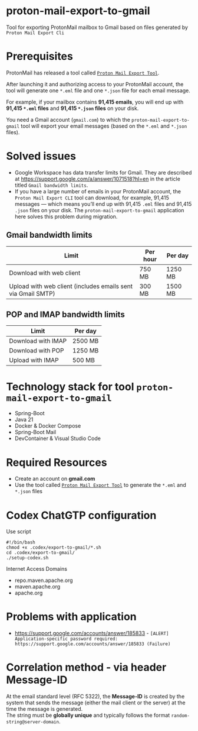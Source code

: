 # proton-mail-export-to-gmail
Tool for exporting ProtonMail mailbox to Gmail based on files generated by `Proton Mail Export Cli`

# Prerequisites

ProtonMail has released a tool called [`Proton Mail Export Tool`](https://proton.me/support/proton-mail-export-tool).

After launching it and authorizing access to your ProtonMail account, the tool will generate one `*.eml` file and one `*.json` file for each email message.

For example, if your mailbox contains **91,415 emails**, you will end up with **91,415 `*.eml` files** and **91,415 `*.json` files** on your disk.

You need a Gmail account (`gmail.com`) to which the `proton-mail-export-to-gmail` tool will export your email messages (based on the `*.eml` and `*.json` files).

# Solved issues
- Google Workspace has data transfer limits for Gmail. They are described at https://support.google.com/a/answer/1071518?hl=en in the article titled `Gmail bandwidth limits`.
- If you have a large number of emails in your ProtonMail account, the `Proton Mail Export CLI` tool can download, for example, 91,415 messages — which means you’ll end up with 91,415 `.eml` files and 91,415 `.json` files on your disk. The `proton-mail-export-to-gmail` application here solves this problem during migration.

## Gmail bandwidth limits

| Limit                                                            | Per hour | Per day |
|------------------------------------------------------------------|-----------|----------|
| Download with web client                                         | 750 MB    | 1250 MB  |
| Upload with web client (includes emails sent via Gmail SMTP)     | 300 MB    | 1500 MB  |

## POP and IMAP bandwidth limits

| Limit                | Per day |
|----------------------|----------|
| Download with IMAP   | 2500 MB  |
| Download with POP    | 1250 MB  |
| Upload with IMAP     | 500 MB   |


# Technology stack for tool `proton-mail-export-to-gmail`

- Spring-Boot
- Java 21
- Docker & Docker Compose
- Spring-Boot Mail
- DevContainer & Visual Studio Code

# Required Resources

- Create an account on **gmail.com**  
- Use the tool called [`Proton Mail Export Tool`](https://proton.me/support/proton-mail-export-tool) to generate the `*.eml` and `*.json` files

# Codex ChatGTP configuration

Use script

```
#!/bin/bash
chmod +x .codex/export-to-gmail/*.sh
cd .codex/export-to-gmail/
./setup-codex.sh
```

Internet Access Domains

- repo.maven.apache.org
- maven.apache.org
- apache.org


# Problems with application

- https://support.google.com/accounts/answer/185833 - `[ALERT] Application-specific password required: https://support.google.com/accounts/answer/185833 (Failure)`

# Correlation method - via header Message-ID

At the email standard level (RFC 5322), the **Message-ID** is created by the system that sends the message (either the mail client or the server) at the time the message is generated.  
The string must be **globally unique** and typically follows the format `random-string@server-domain`.

